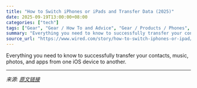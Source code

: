 ```yaml
---
title: "How to Switch iPhones or iPads and Transfer Data (2025)"
date: 2025-09-19T13:00:00+08:00
categories: ["tech"]
tags: ["Gear", "Gear / How To and Advice", "Gear / Products / Phones", "how-to", "iPhone", "phones", "ios", "tips", "Shopping", "apple", "smartphones", "Data Transfer"]
summary: "Everything you need to know to successfully transfer your contacts, music, photos, and apps from one iOS device to another."
source_url: "https://www.wired.com/story/how-to-switch-iphones-or-ipad/"
---
```


Everything you need to know to successfully transfer your contacts, music, photos, and apps from one iOS device to another.

---

*来源: [原文链接](https://www.wired.com/story/how-to-switch-iphones-or-ipad/)*
